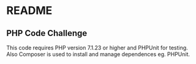 # README
## PHP Code Challenge
This code requires PHP version 7.1.23 or higher and PHPUnit for testing.
Also Composer is used to install and manage dependences eg. PHPUnit.
